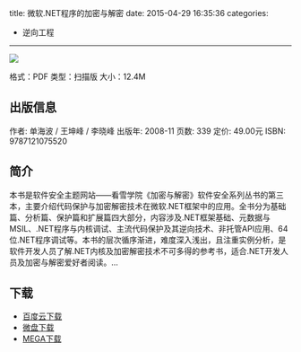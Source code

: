 title: 微软.NET程序的加密与解密
date: 2015-04-29 16:35:36
categories:
  - 逆向工程
---

![](http://img3.douban.com/lpic/s5956955.jpg)

格式：PDF
类型：扫描版
大小：12.4M

<!--more-->

## 出版信息 ##

作者: 单海波 / 王坤峰 / 李晓峰 
出版年: 2008-11
页数: 339
定价: 49.00元
ISBN: 9787121075520

## 简介 ##

本书是软件安全主题网站——看雪学院《加密与解密》软件安全系列丛书的第三本，主要介绍代码保护与加密解密技术在微软.NET框架中的应用。全书分为基础篇、分析篇、保护篇和扩展篇四大部分，内容涉及.NET框架基础、元数据与MSIL、.NET程序与内核调试、主流代码保护及其逆向技术、非托管API应用、64位.NET程序调试等。本书的层次循序渐进，难度深入浅出，且注重实例分析，是软件开发人员了解.NET内核及加密解密技术不可多得的参考书，适合.NET开发人员及加密与解密爱好者阅读。...

## 下载 ##

* [百度云下载](http://pan.baidu.com/s/1o6A6zFG)
* [微盘下载](http://vdisk.weibo.com/s/aADaW4YROVTzj)
* [MEGA下载](https://mega.co.nz/#!SdkR0DrB!KN_-pDbJXWkdkUEI1kxwL_s1A2vb8h94KVGFBnZDMLQ)